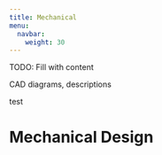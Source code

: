 ```yaml
---
title: Mechanical
menu:
  navbar:
    weight: 30
---
```


TODO: Fill with content

CAD diagrams, descriptions

test

# Mechanical Design

